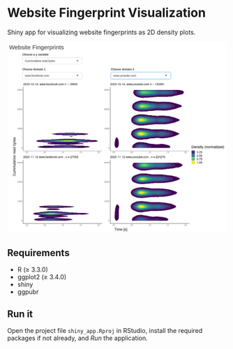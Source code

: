 # Website Fingerprint Visualization

Shiny app for visualizing website fingerprints as 2D density plots.

!["Shiny app screenshot"](screenshot.png "Comparison of facebook.com and www.youtube.com fingerprints, on 2 different measurement dates, Oct 14, 2023 and Nov 12, 2023.")

## Requirements
* R (≥ 3.3.0)
* ggplot2 (≥ 3.4.0)
* shiny
* ggpubr

## Run it
Open the project file `shiny_app.Rproj` in RStudio, install the required packages if not already, and *Run* the application.